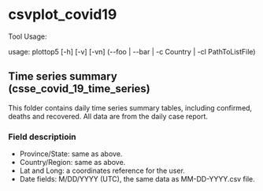 # csvplot_covid19

Tool Usage:

usage: plottop5 [-h] [-v] [-vn]
                (--foo | --bar | -c Country | -cl PathToListFile)


## Time series summary (csse_covid_19_time_series)
This folder contains daily time series summary tables, including confirmed, deaths and recovered. All data are from the daily case report.

### Field descriptioin
* Province/State: same as above.
* Country/Region: same as above.
* Lat and Long: a coordinates reference for the user.
* Date fields: M/DD/YYYY (UTC), the same data as MM-DD-YYYY.csv file.

